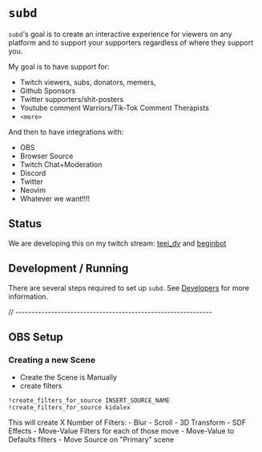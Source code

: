 # `subd`

`subd`'s goal is to create an interactive experience for viewers on any platform
and to support your supporters regardless of where they support you.

My goal is to have support for:
- Twitch viewers, subs, donators, memers,
- Github Sponsors
- Twitter supporters/shit-posters
- Youtube comment Warriors/Tik-Tok Comment Therapists
- `<more>`

And then to have integrations with:
- OBS
- Browser Source
- Twitch Chat+Moderation
- Discord
- Twitter
- Neovim
- Whatever we want!!!!

## Status

We are developing this on my twitch stream: [teej_dv](https://twitch.tv/teej_dv) and [beginbot](https://www.twitch.tv/beginbot)

## Development / Running

There are several steps required to set up `subd`. See [Developers](./DEVELOPERS.md) for more information.

// -------------------------------------------------------------

## OBS Setup

### Creating a new Scene

- Create the Scene is Manually
- create filters

```
!create_filters_for_source INSERT_SOURCE_NAME
!create_filters_for_source kidalex
```

This will create X Number of Filters:
    - Blur
    - Scroll
    - 3D Transform
    - SDF Effects
    - Move-Value Filters for each of those move
    - Move-Value to Defaults filters
    - Move Source on "Primary" scene
